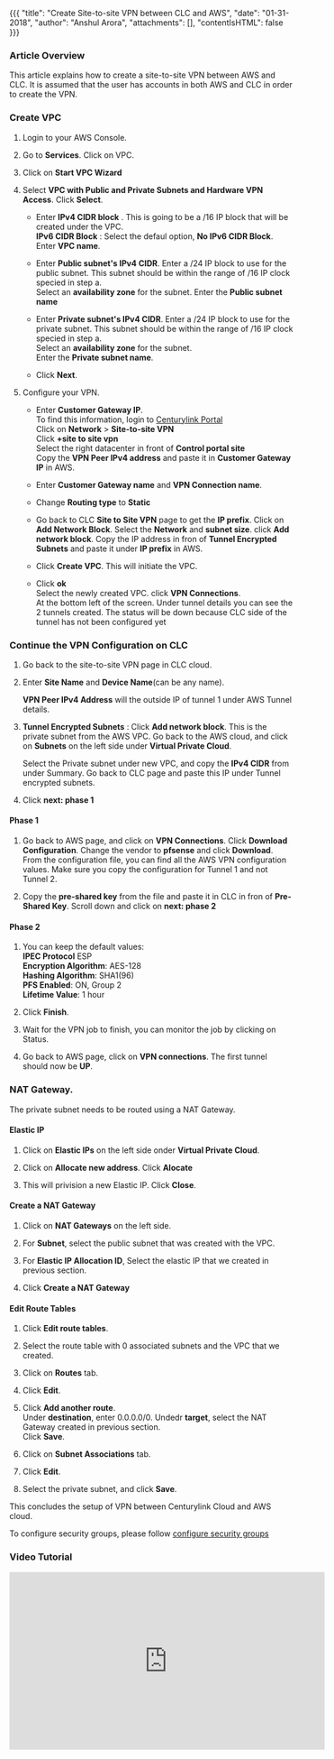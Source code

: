{{{
  "title": "Create Site-to-site VPN between CLC and AWS",
  "date": "01-31-2018",
  "author": "Anshul Arora",
  "attachments": [],
  "contentIsHTML": false
}}}

### Article Overview
This article explains how to create a site-to-site VPN between AWS and CLC. It is assumed that the user has accounts in both AWS and CLC in order to create the VPN.

### Create VPC  
1. Login to your AWS Console.

2. Go to **Services**. Click on VPC.

3. Click on **Start VPC Wizard**  

4. Select **VPC with Public and Private Subnets and Hardware VPN Access**. Click **Select**.     
   * Enter **IPv4 CIDR block** . This is going to be a /16 IP block that will be created under the VPC.   
     **IPv6 CIDR Block** : Select the defaul option, **No IPv6 CIDR Block**.  
     Enter **VPC name**.  
       
   * Enter **Public subnet's IPv4 CIDR**. Enter a /24 IP block to use for the public subnet. This subnet should be within the range of        /16 IP clock specied in step a.  
     Select an **availability zone** for the subnet. 
     Enter the **Public subnet name**
       
   * Enter **Private subnet's IPv4 CIDR**. Enter a /24 IP block to use for the private subnet. This subnet should be within the range        of /16 IP clock specied in step a.  
     Select an **availability zone** for the subnet.   
     Enter the **Private subnet name**.
     
   * Click **Next**.
     
5. Configure your VPN.  
   * Enter **Customer Gateway IP**.   
     To find this information, login to [Centurylink Portal](https://control.ctl.io/)   
     Click on **Network** > **Site-to-site VPN**  
     Click **+site to site vpn**  
     Select the right datacenter in front of **Control portal site**  
     Copy the **VPN Peer IPv4 address** and paste it in **Customer Gateway IP** in AWS.
   
   * Enter **Customer Gateway name** and **VPN Connection name**.  
   
   * Change **Routing type** to **Static**
   
   * Go back to CLC **Site to Site VPN** page to get the **IP prefix**.
     Click on **Add Network Block**. Select the **Network** and **subnet size**. click **Add network block**.
     Copy the IP address in fron of **Tunnel Encrypted Subnets** and paste it under **IP prefix** in AWS.  
      
   * Click **Create VPC**. This will initiate the VPC.
   
   * Click **ok**  
     Select the newly created VPC.
     click **VPN Connections**.  
     At the bottom left of the screen. Under tunnel details you can see the 2 tunnels created. The status will be down because CLC side      of the tunnel has not been configured yet

### Continue the VPN Configuration on CLC
1. Go back to the site-to-site VPN page in CLC cloud.

2. Enter **Site Name** and **Device Name**(can be any name).  

   **VPN Peer IPv4 Address** will the outside IP of tunnel 1 under AWS Tunnel details.  

3. **Tunnel Encrypted Subnets** : Click **Add network block**. This is the private subnet from the AWS VPC. Go back to the AWS cloud, and click on **Subnets** on the left side under **Virtual Private Cloud**.  

   Select the Private subnet under new VPC, and copy the **IPv4 CIDR** from under Summary. Go back to CLC page and paste this IP under      Tunnel encrypted subnets.   

4. Click **next: phase 1**   

#### Phase 1
1. Go back to AWS page, and click on **VPN Connections**. Click **Download Configuration**. Change the vendor to **pfsense** and click **Download**. From the configuration file, you can find all the AWS VPN configuration values. Make sure you copy the configuration for Tunnel 1 and not Tunnel 2.  

2. Copy the **pre-shared key** from the file and paste it in CLC in fron of **Pre-Shared Key**. Scroll down and click on **next: phase 2**

#### Phase 2  
1. You can keep the default values:  
**IPEC Protocol** ESP  
**Encryption Algorithm**: AES-128   
**Hashing Algorithm**: SHA1(96)    
**PFS Enabled**: ON, Group 2  
**Lifetime Value**: 1 hour  

2. Click **Finish**.  

3. Wait for the VPN job to finish, you can monitor the job by clicking on Status.  

4. Go back to AWS page, click on **VPN connections**. The first tunnel should now be **UP**.  

### NAT Gateway.
The private subnet needs to be routed using a NAT Gateway.

#### Elastic IP
1. Click on **Elastic IPs** on the left side onder **Virtual Private Cloud**.  

2. Click on **Allocate new address**.  Click **Alocate**  

3. This will privision a new Elastic IP. Click **Close**. 

#### Create a NAT Gateway
1. Click on **NAT Gateways** on the left side.  

2. For **Subnet**, select the public subnet that was created with the VPC.  

3. For **Elastic IP Allocation ID**, Select the elastic IP that we created in previous section.  

4. Click **Create a NAT Gateway**

#### Edit Route Tables
1. Click **Edit route tables**.  

2. Select the route table with 0 associated subnets and the VPC that we created.  

3. Click on **Routes** tab.  

4. Click **Edit**.  

5. Click **Add another route**.  
   Under **destination**, enter 0.0.0.0/0. Undedr **target**, select the NAT Gateway created in previous section.  
   Click **Save**.  
   
6. Click on **Subnet Associations** tab.  

7. Click **Edit**.  

8. Select the private subnet, and click **Save**.  

This concludes the setup of VPN between Centurylink Cloud and AWS cloud.

To configure security groups, please follow [configure security groups](security-group.md)

### Video Tutorial  
<iframe width="560" height="315" src="https://www.youtube.com/embed/BcRTgbuj2Fo" frameborder="0" allow="autoplay; encrypted-media" allowfullscreen></iframe>
